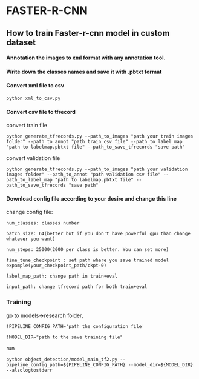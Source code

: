 # FASTER-R-CNN

## How to train Faster-r-cnn model in custom dataset

#### Annotation the images to xml format with any annotation tool.


#### Write down the classes names and save it with .pbtxt format


#### Convert xml file to csv

    python xml_to_csv.py
   
   

#### Convert csv file to tfrecord

convert train file

    python generate_tfrecords.py --path_to_images "path your train images folder" --path_to_annot "path train csv file" --path_to_label_map "path to labelmap.pbtxt file" --path_to_save_tfrecords "save path"
    
    
convert validation file

    
    python generate_tfrecords.py --path_to_images "path your validation images folder" --path_to_annot "path validation csv file" --path_to_label_map "path to labelmap.pbtxt file" --path_to_save_tfrecords "save path"



#### Download config file according to your desire and change this line


change config file:

    num_classes: classes number

    batch_size: 64(better but if you don't have powerful gpu than change whatever you want)

    num_steps: 25000(2000 per class is better. You can set more)

    fine_tune_checkpoint : set path where you save trained model expample(your_checkpoint_path/ckpt-0)

    label_map_path: change path in train+eval

    input_path: change tfrecord path for both train+eval



### Training

go to models->research folder,

    !PIPELINE_CONFIG_PATH='path the configuration file'

    !MODEL_DIR="path to the save training file"
    
   
   
run
    
    python object_detection/model_main_tf2.py --pipeline_config_path=${PIPELINE_CONFIG_PATH} --model_dir=${MODEL_DIR} --alsologtostderr
